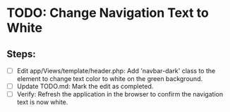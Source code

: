 # TODO: Change Navigation Text to White

## Steps:
- [ ] Edit app/Views/template/header.php: Add 'navbar-dark' class to the <nav> element to change text color to white on the green background.
- [ ] Update TODO.md: Mark the edit as completed.
- [ ] Verify: Refresh the application in the browser to confirm the navigation text is now white.
